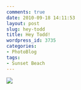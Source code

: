 ```yaml
---
comments: true
date: 2010-09-18 14:11:53
layout: post
slug: hey-todd
title: Hey Todd!
wordpress_id: 3735
categories:
- PhotoBlog
tags:
- Sunset Beach
---
```


![](http://ryanfitzer.com/main/wp-content/uploads/2010/09/2010-09-18-at-10-43-37.jpg)
